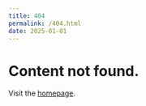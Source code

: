 ```yaml
---
title: 404
permalink: /404.html
date: 2025-01-01
---
```


# Content not found.

Visit the <a href="/">homepage</a>.
